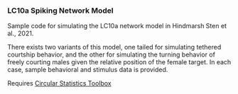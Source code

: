 ### LC10a Spiking Network Model

Sample code for simulating the LC10a network model in Hindmarsh Sten et al., 2021. 

There exists two variants of this model, one tailed for simulating tethered courtship behavior, and the other for simulating the turning behavior of freely courting males given the relative position of the female target. In each case, sample behavioral and stimulus data is provided. 

Requires [Circular Statistics Toolbox](https://www.mathworks.com/matlabcentral/fileexchange/10676-circular-statistics-toolbox-directional-statistics)
